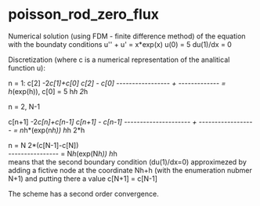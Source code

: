 # poisson_rod_zero_flux

Numerical solution (using FDM - finite difference method) of the equation with the boundaty conditions
u'' + u' = x*exp(x)
u(0) = 5
du(1)/dx = 0

Discretization (where c is a numerical representation of the analitical function u):

n = 1:
c[2] -2*c[1]+c[0]      c[2] - c[0]
-----------------   + ------------- = h*(exp(h)),  c[0] = 5
      h*h                 2*h

n = 2, N-1

c[n+1] -2*c[n]+c[n-1]      c[n+1] - c[n-1]
---------------------  + ------------------ = n*h*(exp(n*h))
      h*h                         2*h

n = N
 2*(c[N-1]-c[N])    
----------------  = N*h*(exp(N*h))
      h*h        
means that the second boundary condition (du(1)/dx=0) approximezed by
adding a fictive node at the coordinate Nh+h (with the enumeration nubmer N+1) and putting there a value
c[N+1] = c[N-1]

The scheme has a second order convergence.
